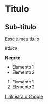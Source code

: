 # Titulo


## Sub-título

Esse é meu título

*itálico*

**Negrito**

- Elemento 1
- Elemento 2

1) Elemento 1
2) Elemento 2

[Link para o Google](www.google.com.br)
